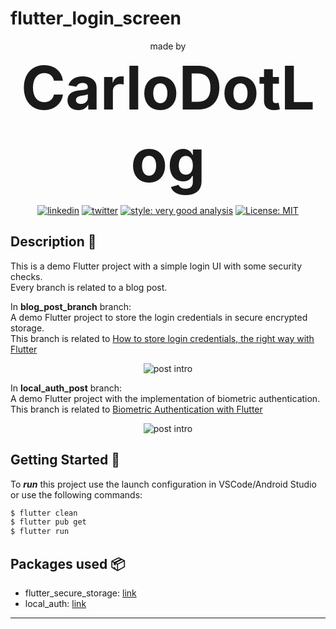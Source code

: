 
# flutter_login_screen

<div align="center">
made by <b style="font-size: 72pt;">CarloDotLog</b>
</div>

<p align="center">  
<a href="https://www.linkedin.com/in/carlo-loguercio/"><img src="https://img.shields.io/badge/CarloDotLog-30302f?style=flat&logo=linkedin" alt="linkedin"></a>  
<a href="https://twitter.com/carlo_log"><img src="https://img.shields.io/badge/@carlo_log-30302f?style=flat&logo=twitter" alt="twitter"></a>  
<a href="https://medium.com/@carlo.log"><img src="https://img.shields.io/badge/CarloDotLog-30302f?style=flat&logo=medium" alt="style: very good analysis"></a>  
<a href="https://opensource.org/licenses/MIT"><img src="https://img.shields.io/badge/license-MIT-purple.svg" alt="License: MIT"></a>  
</p>  

## Description 👀

This is a demo Flutter project with a simple login UI with some security checks.    
Every branch is related to a blog post.

In **blog_post_branch** branch:    
A demo Flutter project to store the login credentials in secure encrypted storage.    
This branch is related to [How to store login credentials, the right way with Flutter](https://medium.com/@carlo.log/biometric-authentication-with-flutter-4112abf9b27a)
<p align="center">  
<img src="https://miro.medium.com/max/1400/1*iiRnVKWopUNc3UnPb5FRLQ.jpeg" width="auto" alt="post intro" />  
</p>  

In **local_auth_post** branch:    
A demo Flutter project with the implementation of biometric authentication.    
This branch is related to [Biometric Authentication with Flutter](https://systemweakness.com/how-to-store-login-credentials-the-right-way-in-flutter-857ba6e7e96d)
 <p align="center">  
<img src="https://miro.medium.com/max/1400/1*vLVmSs6taL2FkMzGwXkl-A.jpeg" width="auto" alt="post intro" />  
</p>  

## Getting Started 🚀

To ***run*** this project use the launch configuration in VSCode/Android Studio or use the following commands:
```sh    
$ flutter clean    
$ flutter pub get    
$ flutter run    
```    

## Packages used 📦
- flutter_secure_storage: [link](https://pub.dev/packages/flutter_secure_storage)
- local_auth: [link](https://pub.dev/packages/local_auth)
---